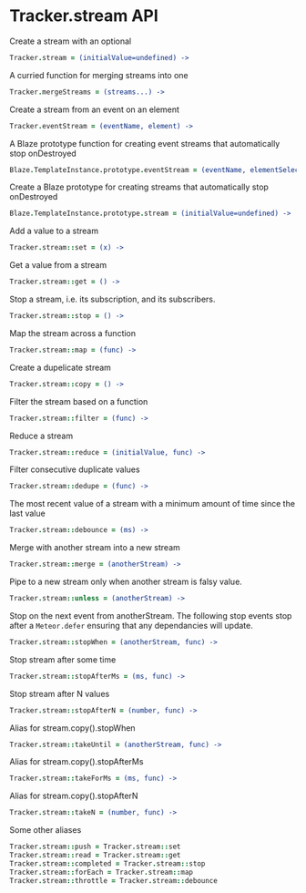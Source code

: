 # Tracker.stream API

Create a stream with an optional

```coffee
Tracker.stream = (initialValue=undefined) ->
```

A curried function for merging streams into one

```coffee
Tracker.mergeStreams = (streams...) ->
```

Create a stream from an event on an element

```coffee
Tracker.eventStream = (eventName, element) ->
```

A Blaze prototype function for creating event streams that automatically stop onDestroyed

```coffee
Blaze.TemplateInstance.prototype.eventStream = (eventName, elementSelector, global=false) ->
```

Create a Blaze prototype for creating streams that automatically stop onDestroyed

```coffee
Blaze.TemplateInstance.prototype.stream = (initialValue=undefined) ->
```

Add a value to a stream

```coffee
Tracker.stream::set = (x) ->
```

Get a value from a stream

```coffee
Tracker.stream::get = () ->
```

Stop a stream, i.e. its subscription, and its subscribers.

```coffee
Tracker.stream::stop = () ->
```

Map the stream across a function

```coffee
Tracker.stream::map = (func) ->
```

Create a dupelicate stream

```coffee
Tracker.stream::copy = () ->
```

Filter the stream based on a function

```coffee
Tracker.stream::filter = (func) ->
```

Reduce a stream

```coffee
Tracker.stream::reduce = (initialValue, func) ->
```

Filter consecutive duplicate values

```coffee
Tracker.stream::dedupe = (func) ->
```

The most recent value of a stream with a minimum amount of 
time since the last value

```coffee
Tracker.stream::debounce = (ms) ->
```

Merge with another stream into a new stream

```coffee
Tracker.stream::merge = (anotherStream) ->
```

Pipe to a new stream only when another stream is falsy value.

```coffee
Tracker.stream::unless = (anotherStream) ->
```

Stop on the next event from anotherStream. The following stop events stop after a `Meteor.defer` ensuring that any dependancies will update.

```coffee
Tracker.stream::stopWhen = (anotherStream, func) ->
```

Stop stream after some time

```coffee
Tracker.stream::stopAfterMs = (ms, func) ->
```

Stop stream after N values

```coffee
Tracker.stream::stopAfterN = (number, func) ->
```

Alias for stream.copy().stopWhen

```coffee
Tracker.stream::takeUntil = (anotherStream, func) ->
```

Alias for stream.copy().stopAfterMs

```coffee
Tracker.stream::takeForMs = (ms, func) ->
```

Alias for stream.copy().stopAfterN

```coffee
Tracker.stream::takeN = (number, func) ->
```

Some other aliases
```coffee
Tracker.stream::push = Tracker.stream::set
Tracker.stream::read = Tracker.stream::get
Tracker.stream::completed = Tracker.stream::stop
Tracker.stream::forEach = Tracker.stream::map
Tracker.stream::throttle = Tracker.stream::debounce
```

